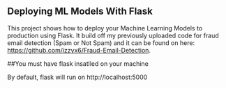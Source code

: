 ## Deploying ML Models With Flask

This project shows how to deploy your Machine Learning Models to production using Flask.
It build off my previously uploaded code for fraud email detection (Spam or Not Spam) and it can be found on here: https://github.com/izzyx6/Fraud-Email-Detection.

##You must have flask insatlled on your machine 


By default, flask will run on http://localhost:5000
